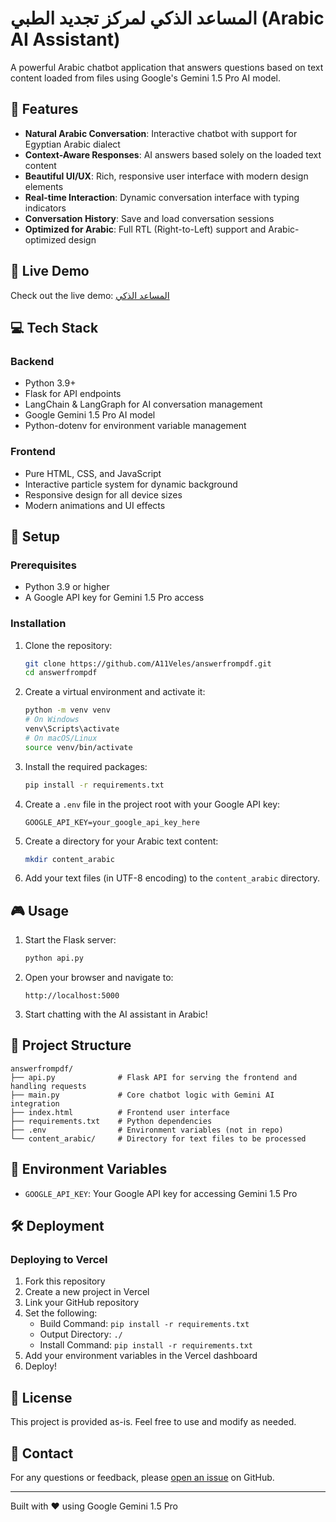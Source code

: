 # المساعد الذكي لمركز تجديد الطبي (Arabic AI Assistant)

A powerful Arabic chatbot application that answers questions based on text content loaded from files using Google's Gemini 1.5 Pro AI model.

## 🌟 Features

- **Natural Arabic Conversation**: Interactive chatbot with support for Egyptian Arabic dialect
- **Context-Aware Responses**: AI answers based solely on the loaded text content
- **Beautiful UI/UX**: Rich, responsive user interface with modern design elements
- **Real-time Interaction**: Dynamic conversation interface with typing indicators
- **Conversation History**: Save and load conversation sessions
- **Optimized for Arabic**: Full RTL (Right-to-Left) support and Arabic-optimized design

## 🚀 Live Demo

Check out the live demo: [المساعد الذكي](https://answerfrompdf.vercel.app/)

## 💻 Tech Stack

### Backend
- Python 3.9+
- Flask for API endpoints
- LangChain & LangGraph for AI conversation management
- Google Gemini 1.5 Pro AI model
- Python-dotenv for environment variable management

### Frontend
- Pure HTML, CSS, and JavaScript
- Interactive particle system for dynamic background
- Responsive design for all device sizes
- Modern animations and UI effects

## 🔧 Setup

### Prerequisites
- Python 3.9 or higher
- A Google API key for Gemini 1.5 Pro access

### Installation

1. Clone the repository:
   ```bash
   git clone https://github.com/A11Veles/answerfrompdf.git
   cd answerfrompdf
   ```

2. Create a virtual environment and activate it:
   ```bash
   python -m venv venv
   # On Windows
   venv\Scripts\activate
   # On macOS/Linux
   source venv/bin/activate
   ```

3. Install the required packages:
   ```bash
   pip install -r requirements.txt
   ```

4. Create a `.env` file in the project root with your Google API key:
   ```
   GOOGLE_API_KEY=your_google_api_key_here
   ```

5. Create a directory for your Arabic text content:
   ```bash
   mkdir content_arabic
   ```

6. Add your text files (in UTF-8 encoding) to the `content_arabic` directory.

## 🎮 Usage

1. Start the Flask server:
   ```bash
   python api.py
   ```

2. Open your browser and navigate to:
   ```
   http://localhost:5000
   ```

3. Start chatting with the AI assistant in Arabic!

## 📁 Project Structure

```
answerfrompdf/
├── api.py              # Flask API for serving the frontend and handling requests
├── main.py             # Core chatbot logic with Gemini AI integration
├── index.html          # Frontend user interface
├── requirements.txt    # Python dependencies
├── .env                # Environment variables (not in repo)
└── content_arabic/     # Directory for text files to be processed
```

## 🔑 Environment Variables

- `GOOGLE_API_KEY`: Your Google API key for accessing Gemini 1.5 Pro

## 🛠️ Deployment

### Deploying to Vercel

1. Fork this repository
2. Create a new project in Vercel
3. Link your GitHub repository
4. Set the following:
   - Build Command: `pip install -r requirements.txt`
   - Output Directory: `./`
   - Install Command: `pip install -r requirements.txt`
5. Add your environment variables in the Vercel dashboard
6. Deploy!

## 📝 License

This project is provided as-is. Feel free to use and modify as needed.

## 👥 Contact

For any questions or feedback, please [open an issue](https://github.com/A11Veles/answerfrompdf/issues) on GitHub.

---

Built with ❤️ using Google Gemini 1.5 Pro
